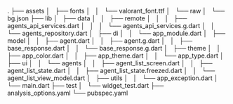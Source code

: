 .
├── assets
│   ├── fonts
│   │   └── valorant_font.ttf
│   └── raw
│       └── bg.json
├── lib
│   ├── data
│   │   ├── remote
│   │   │   ├── agents_api_services.dart
│   │   │   └── agents_api_services.g.dart
│   │   └── agents_repository.dart
│   ├── di
│   │   └── app_module.dart
│   ├── model
│   │   ├── agent.dart
│   │   ├── agent.g.dart
│   │   ├── base_response.dart
│   │   └── base_response.g.dart
│   ├── theme
│   │   ├── app_color.dart
│   │   ├── app_theme.dart
│   │   └── app_type.dart
│   ├── ui
│   │   └── agents
│   │       ├── agent_list_screen.dart
│   │       ├── agent_list_state.dart
│   │       ├── agent_list_state.freezed.dart
│   │       └── agent_list_view_model.dart
│   ├── utils
│   │   └── app_exception.dart
│   └── main.dart
├── test
│   └── widget_test.dart
├── analysis_options.yaml
└── pubspec.yaml
